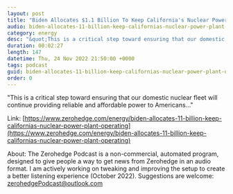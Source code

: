 ```yaml
---
layout: post
title: "Biden Allocates $1.1 Billion To Keep California's Nuclear Power Plant Operating"
audio: biden-allocates-11-billion-keep-californias-nuclear-power-plant-operating-0
category: energy
desc: "&quot;This is a critical step toward ensuring that our domestic nuclear fleet will continue providing reliable and affordable power to Americans...&quot;"
duration: 00:02:27
length: 147
datetime: Thu, 24 Nov 2022 21:50:00 +0000
tags: podcast
guid: biden-allocates-11-billion-keep-californias-nuclear-power-plant-operating-0
order: 0
---
```

&quot;This is a critical step toward ensuring that our domestic nuclear fleet will continue providing reliable and affordable power to Americans...&quot;

Link: [https://www.zerohedge.com/energy/biden-allocates-11-billion-keep-californias-nuclear-power-plant-operating](https://www.zerohedge.com/energy/biden-allocates-11-billion-keep-californias-nuclear-power-plant-operating)

About: The Zerohedge Podcast is a non-commercial, automated program, designed to give people a way to get news from Zerohedge in an audio format.  I am actively working on tweaking and improving the setup to create a better listening experience (October 2022).  Suggestions are welcome: [zerohedgePodcast@outlook.com](mailto:zerohedgePodcast@outlook.com)